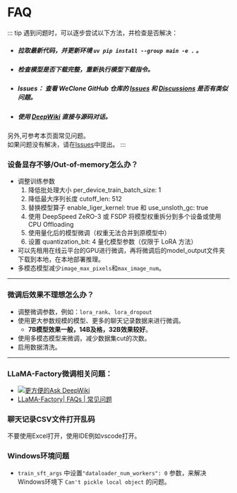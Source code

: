 # FAQ

::: tip
遇到问题时，可以逐步尝试以下方法，并检查是否解决：
- ##### 拉取最新代码，并更新环境 `uv pip install --group main -e .` 。
- ##### 检查模型是否下载完整，重新执行模型下载指令。
- ##### Issues： 查看 WeClone GitHub 仓库的 [Issues](https://github.com/xming521/WeClone/issues) 和 [Discussions](https://github.com/xming521/WeClone/discussions) 是否有类似问题。
- ##### 使用 [DeepWiki](https://deepwiki.com/xming521/WeClone) 直接与源码对话。
另外,可参考本页面常见问题。<br>
如果问题没有解决，请在[Issues](https://github.com/xming521/WeClone/issues)中提出。
:::

### 设备显存不够/Out-of-memory怎么办？
- 调整训练参数
    1. 降低批处理大小 per_device_train_batch_size: 1
    2. 降低最大序列长度 cutoff_len: 512
    3. 替换模型算子 enable_liger_kernel: true 和 use_unsloth_gc: true
    4. 使用 DeepSpeed ZeRO-3 或 FSDP 将模型权重拆分到多个设备或使用 CPU Offloading
    5. 使用量化后的模型微调（权重无法合并到原模型中）
    6. 设置 quantization_bit: 4 量化模型参数（仅限于 LoRA 方法）
- 可以先租用在线云平台的GPU进行微调，再将微调后的model_output文件夹下载到本地，在本地部署推理。
- 多模态模型减少`image_max_pixels`和`max_image_num`。
---

### 微调后效果不理想怎么办？
- 调整微调参数，例如：`lora_rank`、`lora_dropout`
- 使用更大参数规模的模型、更多的聊天记录数据来进行微调。
    - **7B模型效果一般，14B及格，32B效果较好**。
- 使用多模态模型来微调，减少数据集cut的次数。
- 启用数据清洗。
---


### LLaMA-Factory微调相关问题：  
- [![更方便的Ask DeepWiki](https://deepwiki.com/badge.svg)](https://deepwiki.com/hiyouga/LLaMA-Factory)
- [LLaMA-Factory| FAQs | 常见问题](https://github.com/hiyouga/LLaMA-Factory/issues/4614) 

### 聊天记录CSV文件打开乱码
不要使用Excel打开，使用IDE例如vscode打开。

### Windows环境问题
- `train_sft_args` 中设置`"dataloader_num_workers": 0` 参数，来解决Windows环境下 `Can't pickle local object` 的问题。